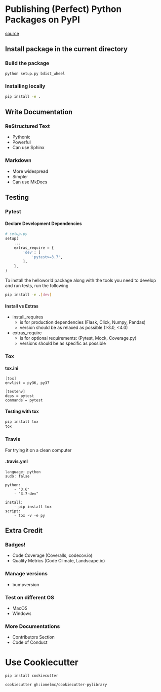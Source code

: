 # Publishing (Perfect) Python Packages on PyPI
[source](https://github.com/judy2k/publishing_python_packages_talk)

## Install package in the current directory
### Build the package
```bash
python setup.py bdist_wheel
```
### Installing locally
```bash
pip install -e .
```

## Write Documentation
### ReStructured Text
- Pythonic
- Powerful
- Can use Sphinx
### Markdown
- More widespread
- Simpler
- Can use MkDocs

## Testing
### Pytest
#### Declare Development Dependencies
```python
# setup.py
setup(
    ...
    extras_require = {
        'dev': [
            'pytest>=3.7',
        ],
    },
)
```
To install the helloworld package along with the tools you need to develop and run tests, run the following
```bash
pip install -e .[dev]
```
#### Install vs Extras
- install_requires
    - is for production dependencies (Flask, Click, Numpy, Pandas)
    - version should be as relaxed as possible (>3.0, <4.0)
- extras_require
    - is for optional requirements: (Pytest, Mock, Coverage.py)
    - versions should be as specific as possible

### Tox
#### tox.ini
```
[tox]
envlist = py36, py37

[testenv]
deps = pytest
commands = pytest
```
#### Testing with tox
```bash
pip install tox
tox
```

### Travis
For trying it on a clean computer
#### .travis.yml
```
language: python
sudo: false

python:
    - "3.6"
    - "3.7-dev"

install:
    - pip install tox
script:
    - tox -v -e py
```

## Extra Credit
### Badges!
- Code Coverage (Coveralls, codecov.io)
- Quality Metrics (Code Climate, Landscape.io)

### Manage versions
- bumpversion

### Test on different OS
- MacOS
- Windows

### More Documentations
- Contributors Section
- Code of Conduct

# Use Cookiecutter
```bash
pip install cookiecutter

cookiecutter gh:ionelmc/cookiecutter-pylibrary
```